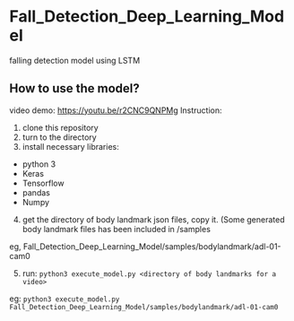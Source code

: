 # Fall_Detection_Deep_Learning_Model
falling detection model using LSTM

## How to use the model?
video demo: https://youtu.be/r2CNC9QNPMg
Instruction:
1. clone this repository
2. turn to the directory
3. install necessary libraries:
* python 3
* Keras
* Tensorflow
* pandas
* Numpy
4. get the directory of body landmark json files, copy it. (Some generated body landmark files has been included in /samples
 
eg, Fall_Detection_Deep_Learning_Model/samples/bodylandmark/adl-01-cam0

5. run:
```python3 execute_model.py <directory of body landmarks for a video>```

eg:
```python3 execute_model.py Fall_Detection_Deep_Learning_Model/samples/bodylandmark/adl-01-cam0```

